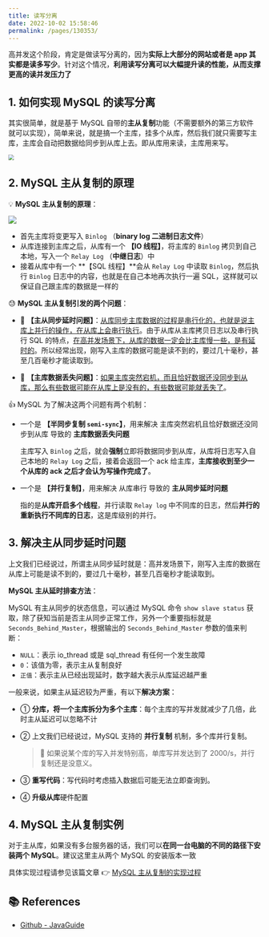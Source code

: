 ```yaml
---
title: 读写分离
date: 2022-10-02 15:58:46
permalink: /pages/130353/
---
```

高并发这个阶段，肯定是做读写分离的，因为**实际上大部分的网站或者是 app 其实都是读多写少**。针对这个情况，**利用读写分离可以大幅提升读的性能，从而支撑更高的读并发压力了**

## 1. 如何实现 MySQL 的读写分离

其实很简单，就是基于 MySQL 自带的**主从复制**功能（不需要额外的第三方软件就可以实现），简单来说，就是搞一个主库，挂多个从库，然后我们就只需要写主库，主库会自动把数据给同步到从库上去。即从库用来读，主库用来写。

<img src="https://cs-wiki.oss-cn-shanghai.aliyuncs.com/img/20201125212845.png" style="zoom: 67%;" />

## 2. MySQL 主从复制的原理

💡 **MySQL 主从复制的原理**：

![](https://cs-wiki.oss-cn-shanghai.aliyuncs.com/img/20201125213342.png)

- 首先主库将变更写入 `Binlog` （**binary log 二进制日志文件**）
- 从库连接到主库之后，从库有一个 **【IO 线程】**，将主库的 `Binlog` 拷贝到自己本地，写入一个 `Relay Log` （**中继日志**）中
- 接着从库中有一个 **【SQL 线程】**会从 `Relay Log` 中读取  `Binlog`，然后执行 `Binlog` 日志中的内容，也就是在自己本地再次执行一遍 SQL，这样就可以保证自己跟主库的数据是一样的

😓 **MySQL 主从复制引发的两个问题**：

- 🚨 **【主从同步延时问题】**：<u>从库同步主库数据的过程是串行化的，也就是说主库上并行的操作，在从库上会串行执行</u>。由于从库从主库拷贝日志以及串行执行 SQL 的特点，<u>在高并发场景下，从库的数据一定会比主库慢一些，是有延时的</u>。所以经常出现，刚写入主库的数据可能是读不到的，要过几十毫秒，甚至几百毫秒才能读取到。

- 🚨 **【主库数据丢失问题】**：<u>如果主库突然宕机，而且恰好数据还没同步到从库，那么有些数据可能在从库上是没有的，有些数据可能就丢失了</u>。

👍 MySQL 为了解决这两个问题有两个机制：

- 一个是 **【半同步复制 `semi-sync`】**，用来解决 主库突然宕机且恰好数据还没同步到从库 导致的 **主库数据丢失问题**

  主库写入 `Binlog` 之后，就会**强制**立即将数据同步到从库，从库将日志写入自己本地的 `Relay Log` 之后，接着会返回一个 ack 给主库，**主库接收到至少一个从库的 ack 之后才会认为写操作完成了**。

- 一个是 **【并行复制】**，用来解决 从库串行 导致的 **主从同步延时问题**

  指的是**从库开启多个线程**，并行读取 `Relay log` 中不同库的日志，然后**并行的重新执行不同库的日志**，这是库级别的并行。

## 3. 解决主从同步延时问题

上文我们已经说过，所谓主从同步延时就是：高并发场景下，刚写入主库的数据在从库上可能是读不到的，要过几十毫秒，甚至几百毫秒才能读取到。

**MySQL 主从延时排查方法**：

MySQL 有主从同步的状态信息，可以通过 MySQL 命令 `show slave status` 获取，除了获知当前是否主从同步正常工作，另外一个重要指标就是 `Seconds_Behind_Master`，根据输出的 `Seconds_Behind_Master` 参数的值来判断：

- `NULL`：表示 io_thread 或是 sql_thread 有任何一个发生故障
- `0`：该值为零，表示主从复制良好
- `正值`：表示主从已经出现延时，数字越大表示从库延迟越严重

一般来说，如果主从延迟较为严重，有以下**解决方案**：

- ① **分库，将一个主库拆分为多个主库**：每个主库的写并发就减少了几倍，此时主从延迟可以忽略不计

- ② 上文我们已经说过，MySQL 支持的 **并行复制** 机制，多个库并行复制。

  > 🚨  如果说某个库的写入并发特别高，单库写并发达到了 2000/s，并行复制还是没意义。

- ③ **重写代码**：写代码时考虑插入数据后可能无法立即查询到。

- ④ **升级从库**硬件配置

## 4. MySQL 主从复制实例

对于主从库，如果没有多台服务器的话，我们可以**在同一台电脑的不同的路径下安装两个 MySQL**。建议这里主从两个 MySQL 的安装版本一致

具体实现过程请参见该篇文章 👉 [MySQL 主从复制的实现过程](https://www.cnblogs.com/cocoxu1992/p/10670589.html)

## 📚 References

- [Github - JavaGuide](https://snailclimb.gitee.io/javaguide/#/?id=%e7%bc%96%e7%a0%81%e4%b9%8b%e9%81%93%e5%bf%85%e7%9c%8b-1)